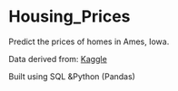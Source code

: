 # Housing_Prices
Predict the prices of homes in Ames, Iowa. 

Data derived from: [Kaggle](https://www.kaggle.com/competitions/house-prices-advanced-regression-techniques)

Built using SQL &Python (Pandas)


